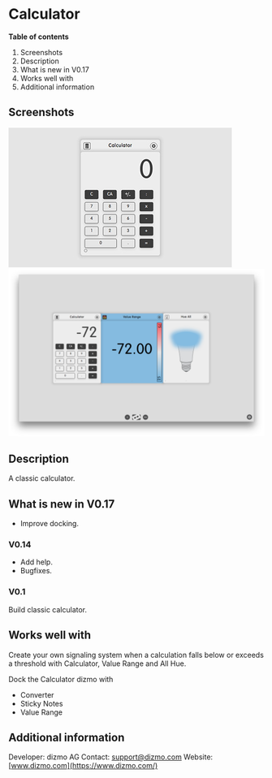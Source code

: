 # Calculator

**Table of contents**

1. Screenshots
2. Description
3. What is new in V0.17
4. Works well with
4. Additional information

## Screenshots

![Calculator dizmo](./Calculator.jpg)
![Create a signaling system with Calculator, Value Range and All Hue](./DockedCalculator.png)

## Description

A classic calculator.

## What is new in V0.17
* Improve docking.

### V0.14
* Add help.
* Bugfixes.

### V0.1
Build classic calculator.

## Works well with

Create your own signaling system when a calculation falls below or exceeds a threshold with Calculator, Value Range and All Hue.

Dock the Calculator dizmo with

* Converter
* Sticky Notes
* Value Range

## Additional information

Developer: dizmo AG
Contact: support@dizmo.com
Website: [www.dizmo.com](https://www.dizmo.com/)
